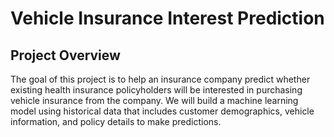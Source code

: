 # Vehicle Insurance Interest Prediction

## Project Overview

The goal of this project is to help an insurance company predict whether existing health insurance policyholders will be interested in purchasing vehicle insurance from the company.
We will build a machine learning model using historical data that includes customer demographics, vehicle information, and policy details to make predictions.
